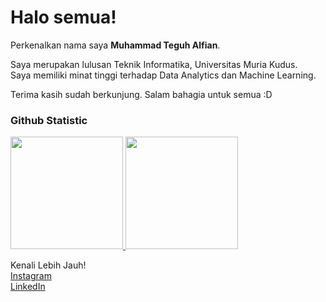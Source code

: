 # Halo semua! 

Perkenalkan nama saya **Muhammad Teguh Alfian**.<br>

Saya merupakan lulusan Teknik Informatika, Universitas Muria Kudus.<br>
Saya memiliki minat tinggi terhadap Data Analytics dan Machine Learning.<br>

Terima kasih sudah berkunjung. 
Salam bahagia untuk semua :D

### Github Statistic
<p align="left">
<a href="https://github.com/penuliscode">
  <img height="180em" src="https://github-readme-stats-eight-theta.vercel.app/api?username=penuliscode&show_icons=true&theme=algolia&include_all_commits=true&count_private=true"/>
  <img height="180em" src="https://github-readme-stats-eight-theta.vercel.app/api/top-langs/?username=penuliscode&layout=compact&layout=compact&theme=algolia"/>
</a>
</p>

Kenali Lebih Jauh!<br>
[Instagram](https://www.instagram.com/teguh_alf/)<br>
[LinkedIn](https://www.linkedin.com/in/muhammad-teguh-alfian-05699a2a9/)<br>
